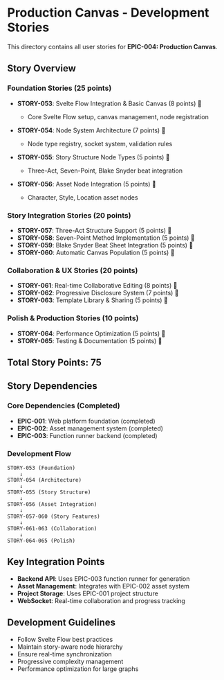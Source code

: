 # Production Canvas - Development Stories

This directory contains all user stories for **EPIC-004: Production Canvas**.

## Story Overview

### Foundation Stories (25 points)
- **STORY-053**: Svelte Flow Integration & Basic Canvas (8 points) 🔲
  - Core Svelte Flow setup, canvas management, node registration

- **STORY-054**: Node System Architecture (7 points) 🔲
  - Node type registry, socket system, validation rules

- **STORY-055**: Story Structure Node Types (5 points) 🔲
  - Three-Act, Seven-Point, Blake Snyder beat integration

- **STORY-056**: Asset Node Integration (5 points) 🔲
  - Character, Style, Location asset nodes

### Story Integration Stories (20 points)
- **STORY-057**: Three-Act Structure Support (5 points) 🔲
- **STORY-058**: Seven-Point Method Implementation (5 points) 🔲
- **STORY-059**: Blake Snyder Beat Sheet Integration (5 points) 🔲
- **STORY-060**: Automatic Canvas Population (5 points) 🔲

### Collaboration & UX Stories (20 points)
- **STORY-061**: Real-time Collaborative Editing (8 points) 🔲
- **STORY-062**: Progressive Disclosure System (7 points) 🔲
- **STORY-063**: Template Library & Sharing (5 points) 🔲

### Polish & Production Stories (10 points)
- **STORY-064**: Performance Optimization (5 points) 🔲
- **STORY-065**: Testing & Documentation (5 points) 🔲

## Total Story Points: 75

## Story Dependencies

### Core Dependencies (Completed)
- **EPIC-001**: Web platform foundation (completed)
- **EPIC-002**: Asset management system (completed)
- **EPIC-003**: Function runner backend (completed)

### Development Flow
```
STORY-053 (Foundation)
    ↓
STORY-054 (Architecture)
    ↓
STORY-055 (Story Structure)
    ↓
STORY-056 (Asset Integration)
    ↓
STORY-057-060 (Story Features)
    ↓
STORY-061-063 (Collaboration)
    ↓
STORY-064-065 (Polish)
```

## Key Integration Points
- **Backend API**: Uses EPIC-003 function runner for generation
- **Asset Management**: Integrates with EPIC-002 asset system
- **Project Storage**: Uses EPIC-001 project structure
- **WebSocket**: Real-time collaboration and progress tracking

## Development Guidelines
- Follow Svelte Flow best practices
- Maintain story-aware node hierarchy
- Ensure real-time synchronization
- Progressive complexity management
- Performance optimization for large graphs